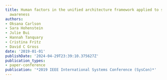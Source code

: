 ```yaml
---
title: Human factors in the unified architecture framework applied to space situational
  awareness
authors:
- Oksana Carlson
- Sara Hohenstein
- Julie Bui
- Hannah Tanquary
- Cristina Fritz
- David C Gross
date: '2019-01-01'
publishDate: '2024-04-29T23:39:10.375627Z'
publication_types:
- paper-conference
publication: '*2019 IEEE International Systems Conference (SysCon)*'
---
```

